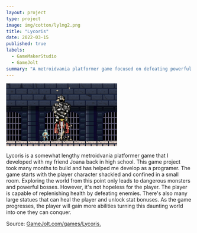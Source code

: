 ```yaml
---
layout: project
type: project
image: img/cotton/lylmg2.png
title: "Lycoris"
date: 2022-03-15
published: true
labels:
  - GameMakerStudio
  - GameJolt
summary: "A metroidvania platformer game focused on defeating powerful monsters."
---
```


<img class="img-fluid" src="../img/cotton/ly_converted_image.png">

  Lycoris is a somewhat lengthy metroidvania platformer game that I developed with my friend Joana back in high school. This game project took many months to build and has helped me develop as a programer. 
  The game starts with the player character shackled and confined in a small room. Exploring the world from this point only leads to dangerous monsters and powerful bosses. However, it's not hopeless for the player. The player is capable of replenishing health by defeating enemies. There's also many large statues that can heal the player and unlock stat bonuses. As the game progresses, the player will gain more abilities turning this daunting world into one they can conquer.

Source: <a href="https://gamejolt.com/games/Lycoris/903344"><i class="large github icon "></i>GameJolt.com/games/Lycoris.</a>
